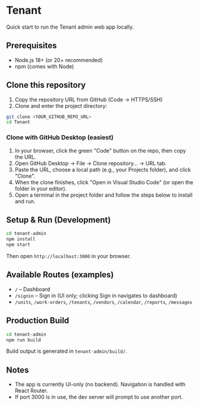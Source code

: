 # Tenant

Quick start to run the Tenant admin web app locally.

## Prerequisites

- Node.js 18+ (or 20+ recommended)
- npm (comes with Node)

## Clone this repository

1. Copy the repository URL from GitHub (Code → HTTPS/SSH)
2. Clone and enter the project directory:

```bash
git clone <YOUR_GITHUB_REPO_URL>
cd Tenant
```

### Clone with GitHub Desktop (easiest)

1. In your browser, click the green "Code" button on the repo, then copy the URL.
2. Open GitHub Desktop → File → Clone repository… → URL tab.
3. Paste the URL, choose a local path (e.g., your Projects folder), and click "Clone".
4. When the clone finishes, click "Open in Visual Studio Code" (or open the folder in your editor).
5. Open a terminal in the project folder and follow the steps below to install and run.

## Setup & Run (Development)

```bash
cd tenant-admin
npm install
npm start
```

Then open `http://localhost:3000` in your browser.

## Available Routes (examples)

- `/` – Dashboard
- `/signin` – Sign in (UI only; clicking Sign in navigates to dashboard)
- `/units`, `/work-orders`, `/tenants`, `/vendors`, `/calendar`, `/reports`, `/messages`

## Production Build

```bash
cd tenant-admin
npm run build
```

Build output is generated in `tenant-admin/build/`.

## Notes

- The app is currently UI-only (no backend). Navigation is handled with React Router.
- If port 3000 is in use, the dev server will prompt to use another port.
